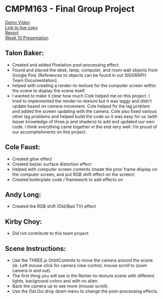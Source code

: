 # CMPM163 - Final Group Project

[Demo Video](https://youtu.be/pzBnruMG-go)  
[Link to live copy](https://colecf.github.io/CMPM163/final_project)  
[Report](https://github.com/Colecf/CMPM163/blob/master/final_project/report.pdf)  
[Week 10 Presentation](https://github.com/Colecf/CMPM163/blob/master/final_project/powerpoint.pptx)

## Talon Baker:
* Created and added Pixelation post-processing effect.
* Found and placed the desk, lamp, computer, and room wall objects from Google Poly (References to objects can be found in out SIGGRAPH Team Documentation).
* helped with creating a render-to-texture for the computer screen within the scene to display the scene itself.
* I wanted to make it clear how much Cole helped me on this project.
I tried to implemented the render-to-texture but it was laggy and didn’t update based on camera movement. Cole helped fix the lag problem and added the screen updating with the camera.
Cole also fixed various other lag problems and helped build the code so it was easy for us (with lesser knowledge of three.js and shaders) to add and updated our own code.
I think everything came together in the end very well. I’m proud of our accomplishments on this project.

## Cole Faust:
* Created glow effect
* Created bezier surface distortion effect
* Helped with computer screen contents (made the prior frame display on the computer screen, and put RGB shift effect on the screen)
* Created boilerplate code / framework to add effects on

## Andy Long:
* Created the RGB shift (Old/Bad TV) effect

## Kirby Choy:
* Did not contribute to this team project

## Scene Instructions:
* Use the THREE.js OrbitControls to move the camera around the scene (ie. Left mouse click for camera view control, mouse scroll to zoom camera in and out).
* The first thing you will see is the Renter-to-texture scene with different lights, baclground colors and with no alien.
* Back the camera up to see more (mouse scroll).
* Use the Dat.Gui drop down menu to change the post-processing effects.
